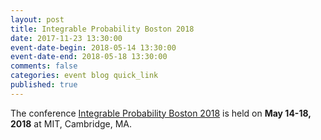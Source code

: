 ```yaml
---
layout: post
title: Integrable Probability Boston 2018
date: 2017-11-23 13:30:00
event-date-begin: 2018-05-14 13:30:00
event-date-end: 2018-05-18 13:30:00
comments: false
categories: event blog quick_link
published: true
---
```


<div>The conference <a href="http://2018.int-prob.org">Integrable Probability Boston 2018</a> is held on <b>May 14-18, 2018</b> at MIT, Cambridge, MA.<div>
